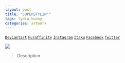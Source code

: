 ```yaml
---
layout: post
title: "SUPERSTYLIN'"
tags: lydia bunny
categories: artwork
---
```


[`Deviantart`]()
[`Furaffinity`](https://www.furaffinity.net/view/51303623/)
[`Instagram`]()
[`Itaku`]()
[`Facebook`]()
[`Twitter`]()

![](https://d.furaffinity.net/art/teixeira-juan/1678356548/1678356548.teixeira-juan_2023-01-27_tei-lydia-superstyle.jpg)

> Description
